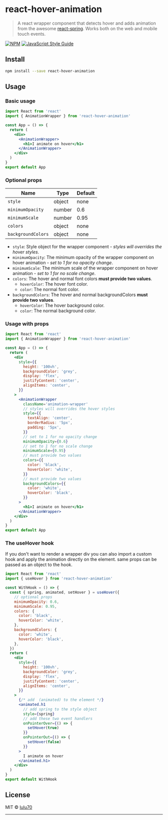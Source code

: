 # react-hover-animation

> A react wrapper component that detects hover and adds animation from the awesome [react-spring](https://www.react-spring.io/).
> Works both on the web and mobile touch events.

[![NPM](https://img.shields.io/npm/v/react-hover-animation.svg)](https://www.npmjs.com/package/react-hover-animation) [![JavaScript Style Guide](https://img.shields.io/badge/code_style-standard-brightgreen.svg)](https://standardjs.com)

<!-- ## Example:

[https://lulu70.github.io/react-hover-animation/](https://lulu70.github.io/react-hover-animation/) -->

## Install

```bash
npm install --save react-hover-animation
```

## Usage

### Basic usage

```jsx
import React from 'react'
import { AnimationWrapper } from 'react-hover-animation'

const App = () => {
  return (
    <div>
      <AnimationWrapper>
        <h1>I animate on hover</h1>
      </AnimationWrapper>
    </div>
  )
}
export default App
```

### Optional props

| Name               | Type   | Default |
| ------------------ | ------ | ------- |
| `style`            | object | none    |
| `minimumOpacity`   | number | 0.6     |
| `minimumScale`     | number | 0.95    |
| `colors`           | object | none    |
| `backgroundColors` | object | none    |

- `style`: Style object for the wrapper component - _styles will overrides the hover styles_.
- `minimumOpacity`: The minimum opacity of the wrapper component on hover animation - _set to 1 for no opacity change_.
- `minimumScale`: The minimum scale of the wrapper component on hover animation - _set to 1 for no scale change_.
- `colors`: The hover and normal font colors **must provide two values**.
  - `hoverColor`: The hover font color.
  - `color`: The normal font color.
- `backgroundColors`: The hover and normal backgroundColors **must provide two values**.
  - `hoverColor`: The hover background color.
  - `color`: The normal background color.

### Usage with props

```jsx
import React from 'react'
import { AnimationWrapper } from 'react-hover-animation'

const App = () => {
  return (
    <div
      style={{
        height: '100vh',
        backgroundColor: 'grey',
        display: 'flex',
        justifyContent: 'center',
        alignItems: 'center',
      }}
    >
      <AnimationWrapper
        className='animation-wrapper'
        // styles will overrides the hover styles
        style={{
          textAlign: 'center',
          borderRadius: '5px',
          padding: '5px',
        }}
        // set to 1 for no opacity change
        minimumOpacity={0.6}
        // set to 1 for no scale change
        minimumScale={0.95}
        // must provide two values
        colors={{
          color: 'black',
          hoverColor: 'white',
        }}
        // must provide two values
        backgroundColors={{
          color: 'white',
          hoverColor: 'black',
        }}
      >
        <h1>I animate on hover</h1>
      </AnimationWrapper>
    </div>
  )
}
export default App
```

### The useHover hook

If you don't want to render a wrapper div you can also import a custom hook and apply the animation directly on the element.
same props can be passed as an object to the hook.

```jsx
import React from 'react'
import { useHover } from 'react-hover-animation'

const WithHook = () => {
  const { spring, animated, setHover } = useHover({
    // optional props
    minimumOpacity: 0.6,
    minimumScale: 0.95,
    colors: {
      color: 'black',
      hoverColor: 'white',
    },
    backgroundColors: {
      color: 'white',
      hoverColor: 'black',
    },
  })
  return (
    <div
      style={{
        height: '100vh',
        backgroundColor: 'grey',
        display: 'flex',
        justifyContent: 'center',
        alignItems: 'center',
      }}
    >
      {/* add  (animated) to the element */}
      <animated.h1
        // add spring to the style object
        style={spring}
        // add these two event handlers
        onPointerOver={() => {
          setHover(true)
        }}
        onPointerOut={() => {
          setHover(false)
        }}
      >
        I animate on hover
      </animated.h1>
    </div>
  )
}
export default WithHook
```

## License

MIT © [lulu70](https://github.com/lulu70)

---
